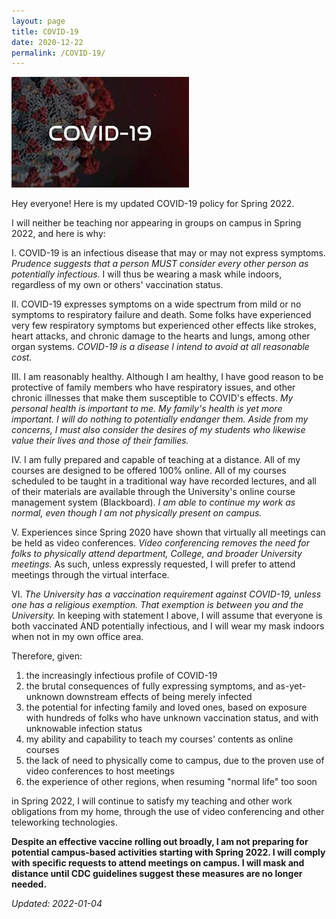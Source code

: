 ```yaml
---
layout: page
title: COVID-19
date: 2020-12-22
permalink: /COVID-19/
---
```


<img src="/images/COVID.jpg">

Hey everyone! Here is my updated COVID-19 policy for Spring 2022.

I will neither be teaching nor appearing in groups on campus in Spring 2022, and here is why:

I. COVID-19 is an infectious disease that may or may not express symptoms. *Prudence suggests that a person MUST consider every other person as potentially infectious.* I will thus be wearing a mask while indoors, regardless of my own or others' vaccination status.

II. COVID-19 expresses symptoms on a wide spectrum from mild or no symptoms to respiratory failure and death. Some folks have experienced very few respiratory symptoms but experienced other effects like strokes, heart attacks, and chronic damage to the hearts and lungs, among other organ systems.  *COVID-19 is a disease I intend to avoid at all reasonable cost.*

III. I am reasonably healthy. Although I am healthy, I have good reason to be protective of family members who have respiratory issues, and other chronic illnesses that make them susceptible to COVID's effects. *My personal health is important to me. My family's health is yet more important. I will do nothing to potentially endanger them. Aside from my concerns, I must also consider the desires of my students who likewise value their lives and those of their families.*

IV. I am fully prepared and capable of teaching at a distance. All of my courses are designed to be offered 100% online. All of my courses scheduled to be taught in a traditional way have recorded lectures, and all of their materials are available through the University's online course management system (Blackboard). *I am able to continue my work as normal, even though I am not physically present on campus.*

V. Experiences since Spring 2020 have shown that virtually all meetings can be held as video conferences. *Video conferencing removes the need for folks to physically attend department, College, and broader University meetings.* As such, unless expressly requested, I will prefer to attend meetings through the virtual interface.

VI. *The University has a vaccination requirement against COVID-19, unless one has a religious exemption. That exemption is between you and the University.* In keeping with statement I above, I will assume that everyone is both vaccinated AND potentially infectious, and I will wear my mask indoors when not in my own office area.  

Therefore, given:

1. the increasingly infectious profile of COVID-19
2. the brutal consequences of fully expressing symptoms, and as-yet-unknown downstream effects of being merely infected
3. the potential for infecting family and loved ones, based on exposure with hundreds of folks who have unknown vaccination status, and with unknowable infection status
4. my ability and capability to teach my courses' contents as online courses
5. the lack of need to physically come to campus, due to the proven use of video conferences to host meetings
6. the experience of other regions, when resuming "normal life" too soon

in Spring 2022, I will continue to satisfy my teaching and other work obligations from my home, through the use of video conferencing and other teleworking technologies.

<b>Despite an effective vaccine rolling out broadly, I am not preparing for potential campus-based activities starting with Spring 2022. I will comply with specific requests to attend meetings on campus. I will mask and distance until CDC guidelines suggest these measures are no longer needed.</b>

*Updated: 2022-01-04*